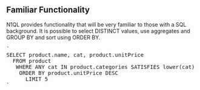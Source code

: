 ## Familiar Functionality

N1QL provides functionality that will be very familiar to those with a SQL background. It is possible to select DISTINCT values, use aggregates and GROUP BY and sort using ORDER BY.
<pre id="example">
`
SELECT product.name, cat, product.unitPrice 
  FROM product 
   WHERE ANY cat IN product.categories SATISFIES lower(cat) = "golf" END
    ORDER BY product.unitPrice DESC
      LIMIT 5
`
</pre>
